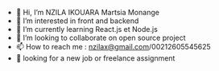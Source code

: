 - 👋 Hi, I’m NZILA IKOUARA Martsia Monange
- 👀 I’m interested in front and backend
- 🌱 I’m currently learning React.js et Node.js
- 💞️ I’m looking to collaborate on open source project
- 📫 How to reach me : nzilax@gmail.com/00212605545625
- 🔎 looking for a new job or freelance assignment

<!---
GodNZILA/GodNZILA is a ✨ special ✨ repository because its `README.md` (this file) appears on your GitHub profile.
You can click the Preview link to take a look at your changes.
--->
